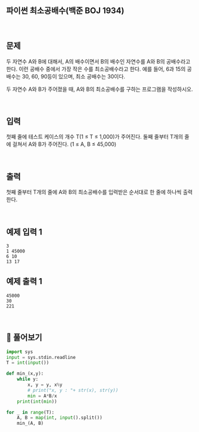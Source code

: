 ## 파이썬 최소공배수(백준 BOJ 1934)

<br>

## 문제

두 자연수 A와 B에 대해서, A의 배수이면서 B의 배수인 자연수를 A와 B의 공배수라고 한다. 이런 공배수 중에서 가장 작은 수를 최소공배수라고 한다. 예를 들어, 6과 15의 공배수는 30, 60, 90등이 있으며, 최소 공배수는 30이다.

두 자연수 A와 B가 주어졌을 때, A와 B의 최소공배수를 구하는 프로그램을 작성하시오.

<br>

## 입력

첫째 줄에 테스트 케이스의 개수 T(1 ≤ T ≤ 1,000)가 주어진다. 둘째 줄부터 T개의 줄에 걸쳐서 A와 B가 주어진다. (1 ≤ A, B ≤ 45,000)

<br>

## 출력

첫째 줄부터 T개의 줄에 A와 B의 최소공배수를 입력받은 순서대로 한 줄에 하나씩 출력한다.

<br>

## 예제 입력 1

```
3
1 45000
6 10
13 17
```

## 예제 출력 1

```
45000
30
221
```

<br>

## 📝 풀어보기

``` python
import sys
input = sys.stdin.readline
T = int(input())

def min_(x,y):
    while y:
        x, y = y, x%y
        # print("x, y : "+ str(x), str(y))
        min = A*B/x
    print(int(min))

for _ in range(T):
    A, B = map(int, input().split())
    min_(A, B)
```


